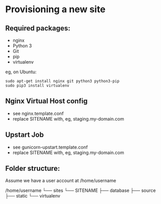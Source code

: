 Provisioning a new site=======================
## Required packages:
* nginx* Python 3* Git* pip* virtualenv
eg, on Ubuntu:
    sudo apt-get install nginx git python3 python3-pip    sudo pip3 install virtualenv
    ## Nginx Virtual Host config
* see nginx.template.conf* replace SITENAME with, eg, staging.my-domain.com
## Upstart Job
* see gunicorn-upstart.template.conf* replace SITENAME with, eg, staging.my-domain.com
## Folder structure:Assume we have a user account at /home/username
/home/username└── sites    └── SITENAME         ├── database         ├── source         ├── static         └── virtualenv
